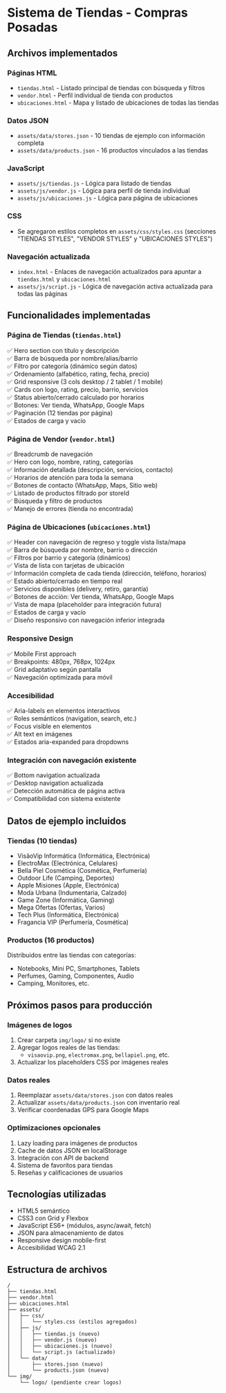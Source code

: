 # Sistema de Tiendas - Compras Posadas

## Archivos implementados

### Páginas HTML
- `tiendas.html` - Listado principal de tiendas con búsqueda y filtros
- `vendor.html` - Perfil individual de tienda con productos
- `ubicaciones.html` - Mapa y listado de ubicaciones de todas las tiendas

### Datos JSON
- `assets/data/stores.json` - 10 tiendas de ejemplo con información completa
- `assets/data/products.json` - 16 productos vinculados a las tiendas

### JavaScript
- `assets/js/tiendas.js` - Lógica para listado de tiendas
- `assets/js/vendor.js` - Lógica para perfil de tienda individual
- `assets/js/ubicaciones.js` - Lógica para página de ubicaciones

### CSS
- Se agregaron estilos completos en `assets/css/styles.css` (secciones "TIENDAS STYLES", "VENDOR STYLES" y "UBICACIONES STYLES")

### Navegación actualizada
- `index.html` - Enlaces de navegación actualizados para apuntar a `tiendas.html` y `ubicaciones.html`
- `assets/js/script.js` - Lógica de navegación activa actualizada para todas las páginas

## Funcionalidades implementadas

### Página de Tiendas (`tiendas.html`)
✅ Hero section con título y descripción  
✅ Barra de búsqueda por nombre/alias/barrio  
✅ Filtro por categoría (dinámico según datos)  
✅ Ordenamiento (alfabético, rating, fecha, precio)  
✅ Grid responsive (3 cols desktop / 2 tablet / 1 mobile)  
✅ Cards con logo, rating, precio, barrio, servicios  
✅ Status abierto/cerrado calculado por horarios  
✅ Botones: Ver tienda, WhatsApp, Google Maps  
✅ Paginación (12 tiendas por página)  
✅ Estados de carga y vacío  

### Página de Vendor (`vendor.html`)
✅ Breadcrumb de navegación  
✅ Hero con logo, nombre, rating, categorías  
✅ Información detallada (descripción, servicios, contacto)  
✅ Horarios de atención para toda la semana  
✅ Botones de contacto (WhatsApp, Maps, Sitio web)  
✅ Listado de productos filtrado por storeId  
✅ Búsqueda y filtro de productos  
✅ Manejo de errores (tienda no encontrada)  

### Página de Ubicaciones (`ubicaciones.html`)
✅ Header con navegación de regreso y toggle vista lista/mapa  
✅ Barra de búsqueda por nombre, barrio o dirección  
✅ Filtros por barrio y categoría (dinámicos)  
✅ Vista de lista con tarjetas de ubicación  
✅ Información completa de cada tienda (dirección, teléfono, horarios)  
✅ Estado abierto/cerrado en tiempo real  
✅ Servicios disponibles (delivery, retiro, garantía)  
✅ Botones de acción: Ver tienda, WhatsApp, Google Maps  
✅ Vista de mapa (placeholder para integración futura)  
✅ Estados de carga y vacío  
✅ Diseño responsivo con navegación inferior integrada  

### Responsive Design
✅ Mobile First approach  
✅ Breakpoints: 480px, 768px, 1024px  
✅ Grid adaptativo según pantalla  
✅ Navegación optimizada para móvil  

### Accesibilidad
✅ Aria-labels en elementos interactivos  
✅ Roles semánticos (navigation, search, etc.)  
✅ Focus visible en elementos  
✅ Alt text en imágenes  
✅ Estados aria-expanded para dropdowns  

### Integración con navegación existente
✅ Bottom navigation actualizada  
✅ Desktop navigation actualizada  
✅ Detección automática de página activa  
✅ Compatibilidad con sistema existente  

## Datos de ejemplo incluidos

### Tiendas (10 tiendas)
- VisãoVip Informática (Informática, Electrónica)
- ElectroMax (Electrónica, Celulares)  
- Bella Piel Cosmética (Cosmética, Perfumería)
- Outdoor Life (Camping, Deportes)
- Apple Misiones (Apple, Electrónica)
- Moda Urbana (Indumentaria, Calzado)
- Game Zone (Informática, Gaming)
- Mega Ofertas (Ofertas, Varios)
- Tech Plus (Informática, Electrónica)
- Fragancia VIP (Perfumería, Cosmética)

### Productos (16 productos)
Distribuidos entre las tiendas con categorías:
- Notebooks, Mini PC, Smartphones, Tablets
- Perfumes, Gaming, Componentes, Audio
- Camping, Monitores, etc.

## Próximos pasos para producción

### Imágenes de logos
1. Crear carpeta `img/logo/` si no existe
2. Agregar logos reales de las tiendas:
   - `visaovip.png`, `electromax.png`, `bellapiel.png`, etc.
3. Actualizar los placeholders CSS por imágenes reales

### Datos reales
1. Reemplazar `assets/data/stores.json` con datos reales
2. Actualizar `assets/data/products.json` con inventario real
3. Verificar coordenadas GPS para Google Maps

### Optimizaciones opcionales
1. Lazy loading para imágenes de productos
2. Cache de datos JSON en localStorage
3. Integración con API de backend
4. Sistema de favoritos para tiendas
5. Reseñas y calificaciones de usuarios

## Tecnologías utilizadas
- HTML5 semántico
- CSS3 con Grid y Flexbox
- JavaScript ES6+ (módulos, async/await, fetch)
- JSON para almacenamiento de datos
- Responsive design mobile-first
- Accesibilidad WCAG 2.1

## Estructura de archivos
```
/
├── tiendas.html
├── vendor.html
├── ubicaciones.html
├── assets/
│   ├── css/
│   │   └── styles.css (estilos agregados)
│   ├── js/
│   │   ├── tiendas.js (nuevo)
│   │   ├── vendor.js (nuevo)
│   │   ├── ubicaciones.js (nuevo)
│   │   └── script.js (actualizado)
│   └── data/
│       ├── stores.json (nuevo)
│       └── products.json (nuevo)
└── img/
    └── logo/ (pendiente crear logos)
```
